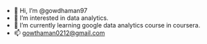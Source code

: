 - 👋 Hi, I’m @gowdhaman97
- 👀 I’m interested in data analytics.
- 🌱 I’m currently learning google data analytics course in coursera. 
- 📫 gowthaman0212@gmail.com

<!---
gowdhaman97/gowdhaman97 is a ✨ special ✨ repository because its `README.md` (this file) appears on your GitHub profile.
You can click the Preview link to take a look at your changes.
--->
